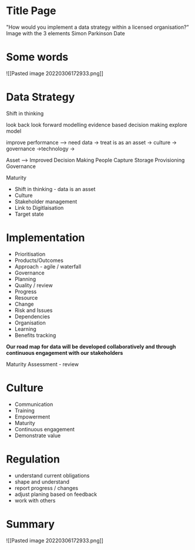 
# Title Page
"How would you implement a data strategy within a licensed organisation?”
Image with the 3 elements
Simon Parkinson
Date

# Some words
![[Pasted image 20220306172933.png]]


# Data Strategy
Shift in thinking

look back
look forward
modelling
evidence based decision making
explore model

improve performance  --> need data  -> treat is as an asset -> culture
-> governance
->technology
->

Asset  --> Improved Decision Making
People
Capture 
Storage
Provisioning
Governance

Maturity
* Shift in thinking - data is an asset
* Culture
* Stakeholder management
*  Link to Digitlaisation 
* Target state
	

# Implementation
* Prioritisation
* Products/Outcomes
* Approach - agile / waterfall
* Governance
* Planning
* Quality / review
* Progress
* Resource  
* Change
* Risk and Issues
* Dependencies
* Organisation
* Learning
* Benefits tracking 

**Our road map for data will be developed collaboratively and through continuous engagement with our stakeholders**

Maturity Assessment - review 

# Culture
* Communication
* Training
* Empowerment
* Maturity
* Continuous engagement
* Demonstrate value

# Regulation
* understand current obligations
* shape and understand
* report progress / changes
* adjust planing based on feedback	
* work with others


# Summary
![[Pasted image 20220306172933.png]]